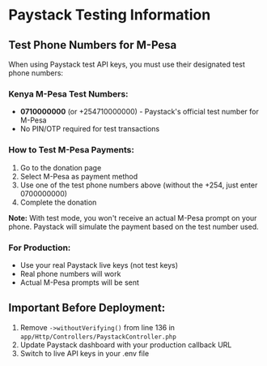 # Paystack Testing Information

## Test Phone Numbers for M-Pesa

When using Paystack test API keys, you must use their designated test phone numbers:

### Kenya M-Pesa Test Numbers:
- **0710000000** (or +254710000000) - Paystack's official test number for M-Pesa
- No PIN/OTP required for test transactions

### How to Test M-Pesa Payments:

1. Go to the donation page
2. Select M-Pesa as payment method
3. Use one of the test phone numbers above (without the +254, just enter 0700000000)
4. Complete the donation

**Note:** With test mode, you won't receive an actual M-Pesa prompt on your phone. Paystack will simulate the payment based on the test number used.

### For Production:
- Use your real Paystack live keys (not test keys)
- Real phone numbers will work
- Actual M-Pesa prompts will be sent

## Important Before Deployment:

1. Remove `->withoutVerifying()` from line 136 in `app/Http/Controllers/PaystackController.php`
2. Update Paystack dashboard with your production callback URL
3. Switch to live API keys in your .env file